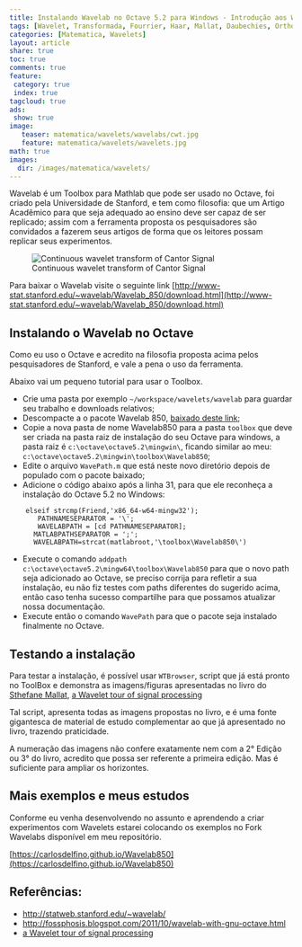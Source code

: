 ```yaml
---
title: Instalando Wavelab no Octave 5.2 para Windows - Introdução aos Wavelets
tags: [Wavelet, Transformada, Fourrier, Haar, Mallat, Daubechies, Orthogona, Orthonormal, Biorthogonal, Coiflats, Symlets, Morlet, Mexican Hat, Meyer, Octave, DSP, Signal, Signal Processing, Wavelab, Framelet, Stanford, ]
categories: [Matematica, Wavelets]
layout: article
share: true
toc: true
comments: true
feature:
 category: true
 index: true
tagcloud: true
ads: 
 show: true
image:
   teaser: matematica/wavelets/wavelabs/cwt.jpg
   feature: matematica/wavelets/wavelets.jpg
math: true
images:
  dir: /images/matematica/wavelets/
---
```


Wavelab é um Toolbox para Mathlab que pode ser usado no Octave, foi criado pela Universidade de Stanford, e tem como filosofia: que um Artigo Acadêmico para que seja adequado ao ensino deve ser capaz de ser replicado; assim com a ferramenta proposta os pesquisadores são convidados a fazerem seus artigos de forma que os leitores possam replicar seus experimentos.

<!--more-->

<figure class="image image-center center">
  <img src="{{site.url}}/{{page.images.dir}}/wavelabs/cwt.jpg" alt="Continuous wavelet transform of Cantor Signal" >
  <figcaption>
  Continuous wavelet transform of Cantor Signal
  </figcaption>
</figure>

Para baixar o Wavelab visite o seguinte link [http://www-stat.stanford.edu/~wavelab/Wavelab_850/download.html](http://www-stat.stanford.edu/~wavelab/Wavelab_850/download.html)

## Instalando o Wavelab no Octave

Como eu uso o Octave e acredito na filosofia proposta acima pelos pesquisadores de Stanford, e vale a pena o uso da ferramenta.

Abaixo vai um pequeno tutorial para usar o Toolbox.

* Crie uma pasta por exemplo `~/workspace/wavelets/wavelab` para guardar seu trabalho e downloads relativos;
* Descompacte a o pacote Wavelab 850, [baixado deste link](http://www-stat.stanford.edu/~wavelab/Wavelab_850/download.html);
* Copie a nova pasta de nome Wavelab850 para a pasta `toolbox` que deve ser criada na pasta raiz de instalação do seu Octave para windows, a pasta raiz é  `c:\octave\octave5.2\mingwin\`, ficando similar ao meu: `c:\octave\octave5.2\mingwin\toolbox\Wavelab850`;
* Edite o arquivo `WavePath.m` que está neste novo diretório depois de populado com o pacote baixado;
* Adicione o código abaixo após a linha 31, para que ele reconheça a instalação do Octave 5.2 no Windows:

```
	elseif strcmp(Friend,'x86_64-w64-mingw32');
 	   PATHNAMESEPARATOR = '\';	  
	   WAVELABPATH = [cd PATHNAMESEPARATOR];  
      MATLABPATHSEPARATOR = ';';
      WAVELABPATH=strcat(matlabroot,'\toolbox\Wavelab850\')
```

* Execute o comando `addpath c:\octave\octave5.2\mingw64\toolbox\Wavelab850` para que o novo path seja adicionado ao Octave, se preciso corrija para refletir a sua instalação, eu não fiz testes com paths diferentes do sugerido acima, então caso tenha sucesso compartilhe para que possamos atualizar nossa documentação.
* Execute então o comando `WavePath` para que o pacote seja instalado finalmente no Octave.

## Testando a instalação

Para testar a instalação, é possível usar `WTBrowser`, script que já está pronto no ToolBox e demonstra as imagens/figuras apresentadas no livro do [Sthefane Mallat](Mallat.md), [a Wavelet tour of signal processing][1]

Tal script, apresenta todas as imagens propostas no livro, e é uma fonte gigantesca de material de estudo complementar ao que já apresentado no livro, trazendo praticidade.

A numeração das imagens não confere exatamente nem com a 2° Edição ou 3° do livro, acredito que possa ser referente a primeira edição. Mas é suficiente para ampliar os horizontes.

## Mais exemplos e meus estudos

Conforme eu venha desenvolvendo no assunto e aprendendo a criar experimentos com Wavelets estarei colocando os exemplos no Fork Wavelabs disponível em meu repositório.

[https://carlosdelfino.github.io/Wavelab850](https://carlosdelfino.github.io/Wavelab850)


## Referências:

* http://statweb.stanford.edu/~wavelab/
* http://fossphosis.blogspot.com/2011/10/wavelab-with-gnu-octave.html
* [a Wavelet tour of signal processing][1]

[1]: https://g.co/kgs/wNjt4A "a Wavelet tour of signal processing - The sparse Way em sua terceira edição"
[2]: https://core.ac.uk/download/pdf/22879255.pdf "Wavelet Theory and some of its Applications"
[3]: https://www.eecis.udel.edu/~amer/CISC651/IEEEwavelet.pdf "A Introduction to Wavelets - Dra. Amara Graps"